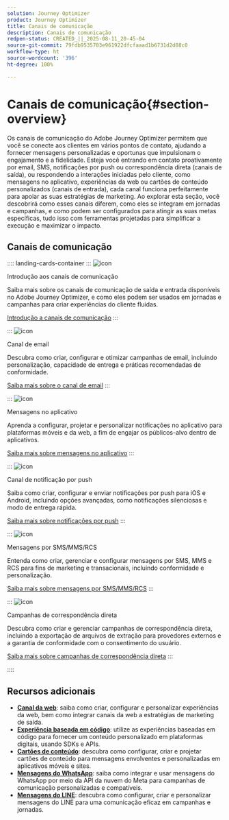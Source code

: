 ```yaml
---
solution: Journey Optimizer
product: Journey Optimizer
title: Canais de comunicação
description: Canais de comunicação
redpen-status: CREATED_||_2025-08-11_20-45-04
source-git-commit: 79fdb9535703e961922dfcfaaad1b6731d2d88c0
workflow-type: ht
source-wordcount: '396'
ht-degree: 100%

---
```



# Canais de comunicação{#section-overview}

Os canais de comunicação do Adobe Journey Optimizer permitem que você se conecte aos clientes em vários pontos de contato, ajudando a fornecer mensagens personalizadas e oportunas que impulsionam o engajamento e a fidelidade. Esteja você entrando em contato proativamente por email, SMS, notificações por push ou correspondência direta (canais de saída), ou respondendo a interações iniciadas pelo cliente, como mensagens no aplicativo, experiências da web ou cartões de conteúdo personalizados (canais de entrada), cada canal funciona perfeitamente para apoiar as suas estratégias de marketing. Ao explorar esta seção, você descobrirá como esses canais diferem, como eles se integram em jornadas e campanhas, e como podem ser configurados para atingir as suas metas específicas, tudo isso com ferramentas projetadas para simplificar a execução e maximizar o impacto.

## Canais de comunicação

:::: landing-cards-container
:::
![icon](https://cdn.experienceleague.adobe.com/icons/book.svg?lang=pt-BR)

Introdução aos canais de comunicação

Saiba mais sobre os canais de comunicação de saída e entrada disponíveis no Adobe Journey Optimizer, e como eles podem ser usados em jornadas e campanhas para criar experiências do cliente fluidas.

[Introdução a canais de comunicação](../using/channels/gs-channels.md)
:::

:::
![icon](https://cdn.experienceleague.adobe.com/icons/envelope.svg?lang=pt-BR)

Canal de email

Descubra como criar, configurar e otimizar campanhas de email, incluindo personalização, capacidade de entrega e práticas recomendadas de conformidade.

[Saiba mais sobre o canal de email](email-landing-page.md)
:::

:::
![icon](https://cdn.experienceleague.adobe.com/icons/mobile.svg?lang=pt-BR)

Mensagens no aplicativo

Aprenda a configurar, projetar e personalizar notificações no aplicativo para plataformas móveis e da web, a fim de engajar os públicos-alvo dentro de aplicativos.

[Saiba mais sobre mensagens no aplicativo](in-app-landing-page.md)
:::

:::
![icon](https://cdn.experienceleague.adobe.com/icons/bell.svg?lang=pt-BR)

Canal de notificação por push

Saiba como criar, configurar e enviar notificações por push para iOS e Android, incluindo opções avançadas, como notificações silenciosas e modo de entrega rápida.

[Saiba mais sobre notificações por push](push-landing-page.md)
:::

:::
![icon](https://cdn.experienceleague.adobe.com/icons/comment-dots.svg?lang=pt-BR)

Mensagens por SMS/MMS/RCS

Entenda como criar, gerenciar e configurar mensagens por SMS, MMS e RCS para fins de marketing e transacionais, incluindo conformidade e personalização.

[Saiba mais sobre mensagens por SMS/MMS/RCS](sms-landing-page.md)
:::

:::
![icon](https://cdn.experienceleague.adobe.com/icons/mail-bulk.svg?lang=pt-BR)

Campanhas de correspondência direta

Descubra como criar e gerenciar campanhas de correspondência direta, incluindo a exportação de arquivos de extração para provedores externos e a garantia de conformidade com o consentimento do usuário.

[Saiba mais sobre campanhas de correspondência direta](direct-mail-landing-page.md)
:::

::::


## Recursos adicionais

- **[Canal da web](web-landing-page.md)**: saiba como criar, configurar e personalizar experiências da web, bem como integrar canais da web a estratégias de marketing de saída.
- **[Experiência baseada em código](code-based-experience-landing-page.md)**: utilize as experiências baseadas em código para fornecer um conteúdo personalizado em plataformas digitais, usando SDKs e APIs.
- **[Cartões de conteúdo](content-card-landing-page.md)**: descubra como configurar, criar e projetar cartões de conteúdo para mensagens envolventes e personalizadas em aplicativos móveis e sites.
- **[Mensagens do WhatsApp](whatsapp-landing-page.md)**: saiba como integrar e usar mensagens do WhatsApp por meio da API da nuvem do Meta para campanhas de comunicação personalizadas e compatíveis.
- **[Mensagens do LINE](line-landing-page.md)**: descubra como configurar, criar e personalizar mensagens do LINE para uma comunicação eficaz em campanhas e jornadas.
